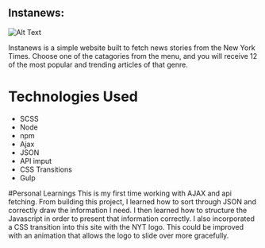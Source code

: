 ## Instanews:
![Alt Text](instanewsscreenshot.png)

Instanews is a simple website built to fetch news stories from the New York Times. Choose one of the catagories from the menu, and you will receive 12 of the most popular and trending articles of that genre. 

# Technologies Used
- SCSS
- Node
- npm 
- Ajax
- JSON
- API imput
- CSS Transitions
- Gulp

#Personal Learnings
This is my first time working with AJAX and api fetching. From building this project, I learned how to sort through JSON and correctly draw the information I need. I then learned how to structure the Javascript in order to present that information correctly. I also incorporated a CSS transition into this site with the NYT logo. This could be improved with an animation that allows the logo to slide over more gracefully.   
